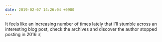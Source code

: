 ```yaml
---
date: 2019-02-07 14:26:04 +0900
---
```

It feels like an increasing number of times lately that I'll stumble across an interesting blog post, check the archives and discover the author stopped posting in 2016 :(
